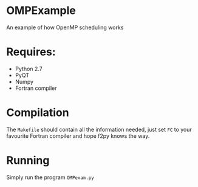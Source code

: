 # OMPExample
An example of how OpenMP scheduling works

# Requires:
- Python 2.7
- PyQT
- Numpy
- Fortran compiler

# Compilation
The `Makefile` should contain all the information needed, just set `FC` to your favourite Fortran compiler and hope f2py knows the way.

# Running
Simply run the program `OMPexam.py`